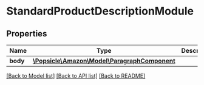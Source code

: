 # StandardProductDescriptionModule

## Properties
Name | Type | Description | Notes
------------ | ------------- | ------------- | -------------
**body** | [**\Popsicle\Amazon\Model\ParagraphComponent**](ParagraphComponent.md) |  | 

[[Back to Model list]](../../README.md#documentation-for-models) [[Back to API list]](../../README.md#documentation-for-api-endpoints) [[Back to README]](../../README.md)

